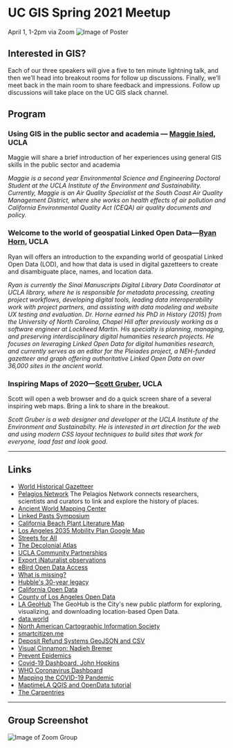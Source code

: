# UC GIS Spring 2021 Meetup
April 1, 1-2pm via Zoom
![Image of Poster](https://ucgis.github.io/meetups/img/ucgis-2021-spring-meetup-poster.jpg)

## Interested in GIS?

Each of our three speakers will give a five to ten minute lightning talk, and then we’ll head into breakout rooms for follow up discussions. Finally, we’ll meet back in the main room to share feedback and impressions. Follow up discussions will take place on the UC GIS slack channel.

## Program
### Using GIS in the public sector and academia — [Maggie Isied](https://www.linkedin.com/in/margaretisied1/), UCLA
Maggie will share a brief introduction of her experiences using general GIS skills in the public sector and academia

*Maggie is a second year Environmental Science and Engineering Doctoral Student at the UCLA Institute of the Environment and Sustainability. Currently, Maggie is an Air Quality Specialist at the South Coast Air Quality Management District, where she works on health effects of air pollution and California Environmental Quality Act (CEQA) air quality documents and policy.*

### Welcome to the world of geospatial Linked Open Data—[Ryan Horn](https://www.library.ucla.edu/staff/ryan-horne), UCLA
Ryan will offers an introduction to the expanding world of geospatial Linked Open Data (LOD), and how that data is used in digital gazetteers to create and disambiguate place, names, and location data.

*Ryan is currently the Sinai Manuscripts Digital Library Data Coordinator at UCLA library, where he is responsible for metadata processing, creating project workflows, developing digital tools, leading data interoperability work with project partners, and assisting with data modeling and website UX testing and evaluation. Dr. Horne earned his PhD in History (2015) from the University of North Carolina, Chapel Hill after previously working as a software engineer at Lockheed Martin. His specialty is planning, managing, and preserving interdisciplinary digital humanities research projects. He focuses on leveraging Linked Open Data for digital humanities research, and currently serves as an editor for the Pleiades project, a NEH-funded gazetteer and graph offering authoritative Linked Open Data on over 36,000 sites in the ancient world.*

### Inspiring Maps of 2020—[Scott Gruber](https://www.ioes.ucla.edu/person/scott-gruber/), UCLA
Scott will open a web browser and do a quick screen share of a several inspiring web maps. Bring a link to share in the breakout.

*Scott Gruber is a web designer and developer at the UCLA Institute of the Environment and Sustainabilty. He is interested in art direction for the web and using modern CSS layout techniques to build sites that work for everyone, load fast and look good.*

---

## Links

- [World Historical Gazetteer](http://whgazetteer.org/)
- [Pelagios Network](https://pelagios.org/) The Pelagios Network connects researchers, scientists and curators to link and explore the history of places.
- [Ancient World Mapping Center](http://awmc.unc.edu/wordpress/)
- [Linked Pasts Symposium](https://linkedpasts.hcommons.org/)
- [California Beach Plant Literature Map](http://micheletobias.github.io/maps/LiteratureMap.html)
- [Los Angeles 2035 Mobility Plan Google Map](https://www.google.com/maps/d/u/0/viewer?hl=en&mid=1DqymigEQtaZWjQapam9BDgkQ-DgBGPxy&ll=33.998529114976115%2C-118.39086613826528&z=13)
- [Streets for All](https://streetsforall.org/)
- [The Decolonial Atlas](https://decolonialatlas.wordpress.com)
- [UCLA Community Partnerships](https://communitypartnerships.ucla.edu)
- [Export iNaturalist observations](https://www.inaturalist.org/observations/export)
- [eBird Open Data Access](https://ebird.org/science/use-ebird-data/download-ebird-data-products)
- [What is missing?](https://www.whatismissing.net/)
- [Hubble's 30-year legacy](https://www.visualcinnamon.com/portfolio/hubble-30-years/)
- [California Open Data](https://data.ca.gov)
- [County of Los Angeles Open Data](https://data.lacounty.gov)
- [LA GeoHub](https://geohub.lacity.org) The GeoHub is the City's new public platform for exploring, visualizing, and downloading location-based Open Data.
- [data.world](https://data.world)
- [North American Cartographic Information Society](https://nacis.org/)
- [smartcitizen.me](https://smartcitizen.me/kits/13119)
- [Deposit Refund Systems GeoJSON and CSV](https://github.com/uclaioes/deposit-refund-systems)
- [Visual Cinnamon: Nadieh Bremer](https://www.visualcinnamon.com/)
- [Prevent Epidemics](https://preventepidemics.org/map/?lat=37.22&lng=-12.43&zoom=1.5)
- [Covid-19 Dashboard, John Hopkins](https://www.arcgis.com/apps/opsdashboard/index.html#/bda7594740fd40299423467b48e9ecf6)
- [WHO Coronavirus Dashboard](https://covid19.who.int/)
- [Mapping the COVID-19 Pandemic](https://storymaps.arcgis.com/stories/4fdc0d03d3a34aa485de1fb0d2650ee0)
- [MaptimeLA QGIS and OpenData tutorial](https://github.com/maptimeLA/qgis_opendata) 
- [The Carpentries](https://carpentries.org)

---

## Group Screenshot

![Image of Zoom Group](https://ucgis.github.io/meetups/img/ucgis-2021-spring-meetup-screenshot.jpg)
